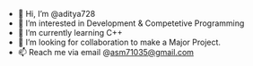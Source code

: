 - 👋 Hi, I’m @aditya728
- 👀 I’m interested in Development & Competetive Programming 
- 🌱 I’m currently learning C++
- 💞️ I’m looking for collaboration to make a Major Project.
- 📫 Reach me via email @asm71035@gmail.com

<!---
aditya728/aditya728 is a ✨ special ✨ repository because its `README.md` (this file) appears on your GitHub profile.
You can click the Preview link to take a look at your changes.
--->
